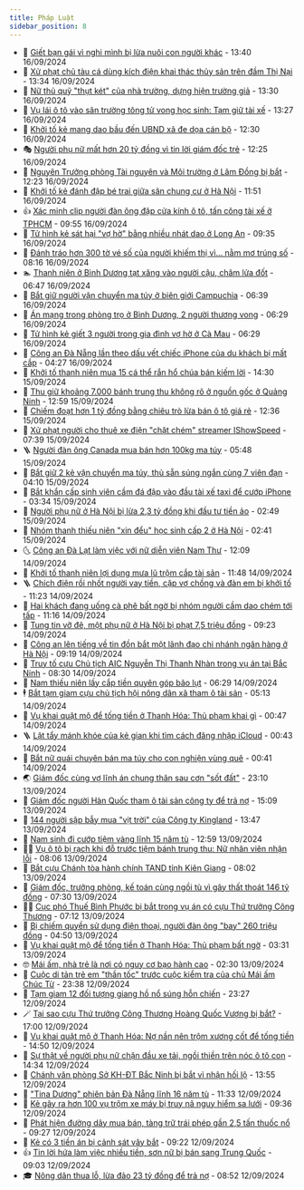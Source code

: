 ```yaml
---
title: Pháp Luật
sidebar_position: 8
---
```


<!-- dantri-phap-luat:START -->
- 🌊 [Giết bạn gái vì nghi mình bị lừa nuôi con người khác](https://dantri.com.vn/phap-luat/giet-ban-gai-vi-nghi-minh-bi-lua-nuoi-con-nguoi-khac-20240916202112077.htm) - 13:40 16/09/2024
- 🐲 [Xử phạt chủ tàu cá dùng kích điện khai thác thủy sản trên đầm Thị Nại](https://dantri.com.vn/phap-luat/xu-phat-chu-tau-ca-dung-kich-dien-khai-thac-thuy-san-tren-dam-thi-nai-20240916184932378.htm) - 13:34 16/09/2024
- 🌁 [Nữ thủ quỹ &quot;thụt két&quot; của nhà trường, dựng hiện trường giả](https://dantri.com.vn/phap-luat/nu-thu-quy-thut-ket-cua-nha-truong-dung-hien-truong-gia-20240916191151665.htm) - 13:30 16/09/2024
- 🎃 [Vụ lái ô tô vào sân trường tông tử vong học sinh: Tạm giữ tài xế](https://dantri.com.vn/phap-luat/vu-lai-o-to-vao-san-truong-tong-tu-vong-hoc-sinh-tam-giu-tai-xe-20240916195843031.htm) - 13:27 16/09/2024
- 🦅 [Khởi tố kẻ mang dao bầu đến UBND xã đe dọa cán bộ](https://dantri.com.vn/phap-luat/khoi-to-ke-mang-dao-bau-den-ubnd-xa-de-doa-can-bo-20240916182014326.htm) - 12:30 16/09/2024
- 🎭 [Người phụ nữ mất hơn 20 tỷ đồng vì tin lời giám đốc trẻ](https://dantri.com.vn/phap-luat/nguoi-phu-nu-mat-hon-20-ty-dong-vi-tin-loi-giam-doc-tre-20240916164001593.htm) - 12:25 16/09/2024
- 🤗 [Nguyên Trưởng phòng Tài nguyên và Môi trường ở Lâm Đồng bị bắt](https://dantri.com.vn/phap-luat/nguyen-truong-phong-tai-nguyen-va-moi-truong-o-lam-dong-bi-bat-20240916181324819.htm) - 12:23 16/09/2024
- 🚀 [Khởi tố kẻ đánh đập bé trai giữa sân chung cư ở Hà Nội](https://dantri.com.vn/phap-luat/khoi-to-ke-danh-dap-be-trai-giua-san-chung-cu-o-ha-noi-20240916163509155.htm) - 11:51 16/09/2024
- 👍 [Xác minh clip người đàn ông đập cửa kính ô tô, tấn công tài xế ở TPHCM](https://dantri.com.vn/phap-luat/xac-minh-clip-nguoi-dan-ong-dap-cua-kinh-o-to-tan-cong-tai-xe-o-tphcm-20240916165132716.htm) - 09:55 16/09/2024
- 🧐 [Tử hình kẻ sát hại &quot;vợ hờ&quot; bằng nhiều nhát dao ở Long An](https://dantri.com.vn/phap-luat/tu-hinh-ke-sat-hai-vo-ho-bang-nhieu-nhat-dao-o-long-an-20240916162150136.htm) - 09:35 16/09/2024
- 🫶 [Đánh tráo hơn 300 tờ vé số của người khiếm thị vì... nằm mơ trúng số](https://dantri.com.vn/phap-luat/danh-trao-hon-300-to-ve-so-cua-nguoi-khiem-thi-vi-nam-mo-trung-so-20240916145512391.htm) - 08:16 16/09/2024
- 🏊 [Thanh niên ở Bình Dương tạt xăng vào người cậu, châm lửa đốt](https://dantri.com.vn/phap-luat/thanh-nien-o-binh-duong-tat-xang-vao-nguoi-cau-cham-lua-dot-20240916133543399.htm) - 06:47 16/09/2024
- 🌋 [Bắt giữ người vận chuyển ma túy ở biên giới Campuchia](https://dantri.com.vn/phap-luat/bat-giu-nguoi-van-chuyen-ma-tuy-o-bien-gioi-campuchia-20240916120853986.htm) - 06:39 16/09/2024
- 👹 [Án mạng trong phòng trọ ở Bình Dương, 2 người thương vong](https://dantri.com.vn/phap-luat/an-mang-trong-phong-tro-o-binh-duong-2-nguoi-thuong-vong-20240916115125017.htm) - 06:29 16/09/2024
- 🫣 [Tử hình kẻ giết 3 người trong gia đình vợ hờ ở Cà Mau](https://dantri.com.vn/phap-luat/tu-hinh-ke-giet-3-nguoi-trong-gia-dinh-vo-ho-o-ca-mau-20240916115900124.htm) - 06:29 16/09/2024
- 🎃 [Công an Đà Nẵng lần theo dấu vết chiếc iPhone của du khách bị mất cắp](https://dantri.com.vn/phap-luat/cong-an-da-nang-lan-theo-dau-vet-chiec-iphone-cua-du-khach-bi-mat-cap-20240916111017326.htm) - 04:27 16/09/2024
- 🌝 [Khởi tố thanh niên mua 15 cá thể rắn hổ chúa bán kiếm lời](https://dantri.com.vn/phap-luat/khoi-to-thanh-nien-mua-15-ca-the-ran-ho-chua-ban-kiem-loi-20240915211129708.htm) - 14:30 15/09/2024
- 🚀 [Thu giữ khoảng 7.000 bánh trung thu không rõ ở nguồn gốc ở Quảng Ninh](https://dantri.com.vn/phap-luat/thu-giu-khoang-7000-banh-trung-thu-khong-ro-o-nguon-goc-o-quang-ninh-20240915194848423.htm) - 12:59 15/09/2024
- 🥷 [Chiếm đoạt hơn 1 tỷ đồng bằng chiêu trò lừa bán ô tô giá rẻ](https://dantri.com.vn/phap-luat/chiem-doat-hon-1-ty-dong-bang-chieu-tro-lua-ban-o-to-gia-re-20240915184830934.htm) - 12:36 15/09/2024
- 👺 [Xử phạt người cho thuê xe điện &quot;chặt chém&quot; streamer IShowSpeed](https://dantri.com.vn/phap-luat/xu-phat-nguoi-cho-thue-xe-dien-chat-chem-streamer-ishowspeed-20240914230923216.htm) - 07:39 15/09/2024
- 🪜 [Người đàn ông Canada mua bán hơn 100kg ma túy](https://dantri.com.vn/phap-luat/nguoi-dan-ong-canada-mua-ban-hon-100kg-ma-tuy-20240915112950182.htm) - 05:48 15/09/2024
- 🦄 [Bắt giữ 2 kẻ vận chuyển ma túy, thủ sẵn súng ngắn cùng 7 viên đạn](https://dantri.com.vn/phap-luat/bat-giu-2-ke-van-chuyen-ma-tuy-thu-san-sung-ngan-cung-7-vien-dan-20240915090921998.htm) - 04:10 15/09/2024
- 🦍 [Bắt khẩn cấp sinh viên cầm đá đập vào đầu tài xế taxi để cướp iPhone](https://dantri.com.vn/phap-luat/bat-khan-cap-sinh-vien-cam-da-dap-vao-dau-tai-xe-taxi-de-cuop-iphone-20240915102541606.htm) - 03:34 15/09/2024
- 🌁 [Người phụ nữ ở Hà Nội bị lừa 2,3 tỷ đồng khi đầu tư tiền ảo](https://dantri.com.vn/phap-luat/nguoi-phu-nu-o-ha-noi-bi-lua-23-ty-dong-khi-dau-tu-tien-ao-20240915094302079.htm) - 02:49 15/09/2024
- 💯 [Nhóm thanh thiếu niên &quot;xin đểu&quot; học sinh cấp 2 ở Hà Nội](https://dantri.com.vn/phap-luat/nhom-thanh-thieu-nien-xin-deu-hoc-sinh-cap-2-o-ha-noi-20240915093806920.htm) - 02:41 15/09/2024
- 🌜 [Công an Đà Lạt làm việc với nữ diễn viên Nam Thư](https://dantri.com.vn/xa-hoi/cong-an-da-lat-lam-viec-voi-nu-dien-vien-nam-thu-20240914185008114.htm) - 12:09 14/09/2024
- 👹 [Khởi tố thanh niên lợi dụng mưa lũ trộm cắp tài sản](https://dantri.com.vn/phap-luat/khoi-to-thanh-nien-loi-dung-mua-lu-trom-cap-tai-san-20240914183548967.htm) - 11:48 14/09/2024
- 🪜 [Chích điện rồi nhốt người vay tiền, cặp vợ chồng và đàn em bị khởi tố](https://dantri.com.vn/phap-luat/chich-dien-roi-nhot-nguoi-vay-tien-cap-vo-chong-va-dan-em-bi-khoi-to-20240914181357899.htm) - 11:23 14/09/2024
- 🦩 [Hai khách đang uống cà phê bất ngờ bị nhóm người cầm dao chém tới tấp](https://dantri.com.vn/phap-luat/hai-khach-dang-uong-ca-phe-bat-ngo-bi-nhom-nguoi-cam-dao-chem-toi-tap-20240914180218826.htm) - 11:16 14/09/2024
- 💂 [Tung tin vỡ đê, một phụ nữ ở Hà Nội bị phạt 7,5 triệu đồng](https://dantri.com.vn/xa-hoi/tung-tin-vo-de-mot-phu-nu-o-ha-noi-bi-phat-75-trieu-dong-20240914162049798.htm) - 09:23 14/09/2024
- 💃 [Công an lên tiếng về tin đồn bắt một lãnh đạo chi nhánh ngân hàng ở Hà Nội](https://dantri.com.vn/xa-hoi/cong-an-len-tieng-ve-tin-don-bat-mot-lanh-dao-chi-nhanh-ngan-hang-o-ha-noi-20240914161250056.htm) - 09:19 14/09/2024
- 🧐 [Truy tố cựu Chủ tịch AIC Nguyễn Thị Thanh Nhàn trong vụ án tại Bắc Ninh](https://dantri.com.vn/phap-luat/truy-to-cuu-chu-tich-aic-nguyen-thi-thanh-nhan-trong-vu-an-tai-bac-ninh-20240913153103607.htm) - 08:30 14/09/2024
- 🤗 [Nam thiếu niên lấy cắp tiền quyên góp bão lụt](https://dantri.com.vn/phap-luat/nam-thieu-nien-lay-cap-tien-quyen-gop-bao-lut-20240914124710118.htm) - 06:29 14/09/2024
- 🕴 [Bắt tạm giam cựu chủ tịch hội nông dân xã tham ô tài sản](https://dantri.com.vn/phap-luat/bat-tam-giam-cuu-chu-tich-hoi-nong-dan-xa-tham-o-tai-san-20240914111030479.htm) - 05:13 14/09/2024
- 🐎 [Vụ khai quật mộ để tống tiền ở Thanh Hóa: Thủ phạm khai gì](https://dantri.com.vn/phap-luat/vu-khai-quat-mo-de-tong-tien-o-thanh-hoa-thu-pham-khai-gi-20240914071527257.htm) - 00:47 14/09/2024
- 🪜 [Lật tẩy mánh khóe của kẻ gian khi tìm cách đăng nhập iCloud](https://dantri.com.vn/phap-luat/lat-tay-manh-khoe-cua-ke-gian-khi-tim-cach-dang-nhap-icloud-20240914072109273.htm) - 00:43 14/09/2024
- 🤭 [Bắt nữ quái chuyên bán ma túy cho con nghiện vùng quê](https://dantri.com.vn/phap-luat/bat-nu-quai-chuyen-ban-ma-tuy-cho-con-nghien-vung-que-20240914065336077.htm) - 00:41 14/09/2024
- 🌏 [Giám đốc cùng vợ lĩnh án chung thân sau cơn &quot;sốt đất&quot;](https://dantri.com.vn/phap-luat/giam-doc-cung-vo-linh-an-chung-than-sau-con-sot-dat-20240913223220384.htm) - 23:10 13/09/2024
- 🎃 [Giám đốc người Hàn Quốc tham ô tài sản công ty để trả nợ](https://dantri.com.vn/phap-luat/giam-doc-nguoi-han-quoc-tham-o-tai-san-cong-ty-de-tra-no-20240913212641607.htm) - 15:09 13/09/2024
- 🗽 [144 người sập bẫy mua &quot;vịt trời&quot; của Công ty Kingland](https://dantri.com.vn/phap-luat/144-nguoi-sap-bay-mua-vit-troi-cua-cong-ty-kingland-20240913183947289.htm) - 13:47 13/09/2024
- 🌁 [Nam sinh đi cướp tiệm vàng lĩnh 15 năm tù](https://dantri.com.vn/phap-luat/nam-sinh-di-cuop-tiem-vang-linh-15-nam-tu-20240913195047564.htm) - 12:59 13/09/2024
- 🧑‍💻 [Vụ ô tô bị rạch khi đỗ trước tiệm bánh trung thu: Nữ nhân viên nhận lỗi](https://dantri.com.vn/phap-luat/vu-o-to-bi-rach-khi-do-truoc-tiem-banh-trung-thu-nu-nhan-vien-nhan-loi-20240913141911347.htm) - 08:06 13/09/2024
- 🌮 [Bắt cựu Chánh tòa hành chính TAND tỉnh Kiên Giang](https://dantri.com.vn/phap-luat/bat-cuu-chanh-toa-hanh-chinh-tand-tinh-kien-giang-20240913144313105.htm) - 08:02 13/09/2024
- 🤗 [Giám đốc, trưởng phòng, kế toán cùng ngồi tù vì gây thất thoát 146 tỷ đồng](https://dantri.com.vn/phap-luat/giam-doc-truong-phong-ke-toan-cung-ngoi-tu-vi-gay-that-thoat-146-ty-dong-20240913133333853.htm) - 07:30 13/09/2024
- 👨‍🏫 [Cục phó Thuế Bình Phước bị bắt trong vụ án có cựu Thứ trưởng Công Thương](https://dantri.com.vn/phap-luat/cuc-pho-thue-binh-phuoc-bi-bat-trong-vu-an-co-cuu-thu-truong-cong-thuong-20240913140341730.htm) - 07:12 13/09/2024
- 🎉 [Bị chiếm quyền sử dụng điện thoại, người đàn ông &quot;bay&quot; 260 triệu đồng](https://dantri.com.vn/phap-luat/bi-chiem-quyen-su-dung-dien-thoai-nguoi-dan-ong-bay-260-trieu-dong-20240913113636352.htm) - 04:50 13/09/2024
- 🤗 [Vụ khai quật mộ để tống tiền ở Thanh Hóa: Thủ phạm bất ngờ](https://dantri.com.vn/phap-luat/vu-khai-quat-mo-de-tong-tien-o-thanh-hoa-thu-pham-bat-ngo-20240913095625873.htm) - 03:31 13/09/2024
- 🤓 [Mái ấm, nhà trẻ là nơi có nguy cơ bạo hành cao](https://dantri.com.vn/phap-luat/mai-am-nha-tre-la-noi-co-nguy-co-bao-hanh-cao-20240905112935941.htm) - 02:30 13/09/2024
- 👹 [Cuộc di tản trẻ em &quot;thần tốc&quot; trước cuộc kiểm tra của chủ Mái ấm Chúc Từ](https://dantri.com.vn/phap-luat/cuoc-di-tan-tre-em-than-toc-truoc-cuoc-kiem-tra-cua-chu-mai-am-chuc-tu-20240912142447845.htm) - 23:38 12/09/2024
- 🐘 [Tạm giam 12 đối tượng giang hồ nổ súng hỗn chiến](https://dantri.com.vn/phap-luat/tam-giam-12-doi-tuong-giang-ho-no-sung-hon-chien-20240912220527925.htm) - 23:27 12/09/2024
- 🪄 [Tại sao cựu Thứ trưởng Công Thương Hoàng Quốc Vượng bị bắt?](https://dantri.com.vn/phap-luat/tai-sao-cuu-thu-truong-cong-thuong-hoang-quoc-vuong-bi-bat-20240912221750299.htm) - 17:00 12/09/2024
- 💄 [Vụ khai quật mộ ở Thanh Hóa: Nợ nần nên trộm xương cốt để tống tiền](https://dantri.com.vn/phap-luat/vu-khai-quat-mo-o-thanh-hoa-no-nan-nen-trom-xuong-cot-de-tong-tien-20240912212408557.htm) - 14:50 12/09/2024
- 🐎 [Sự thật về người phụ nữ chặn đầu xe tải, ngồi thiền trên nóc ô tô con](https://dantri.com.vn/phap-luat/su-that-ve-nguoi-phu-nu-chan-dau-xe-tai-ngoi-thien-tren-noc-o-to-con-20240912195848278.htm) - 14:34 12/09/2024
- 💯 [Chánh văn phòng Sở KH-ĐT Bắc Ninh bị bắt vì nhận hối lộ](https://dantri.com.vn/phap-luat/chanh-van-phong-so-kh-dt-bac-ninh-bi-bat-vi-nhan-hoi-lo-20240912204210031.htm) - 13:55 12/09/2024
- 💯 [&quot;Tina Dương&quot; phiên bản Đà Nẵng lĩnh 16 năm tù](https://dantri.com.vn/phap-luat/tina-duong-phien-ban-da-nang-linh-16-nam-tu-20240912173427297.htm) - 11:33 12/09/2024
- 🌈 [Kẻ gây ra hơn 100 vụ trộm xe máy bị truy nã nguy hiểm sa lưới](https://dantri.com.vn/phap-luat/ke-gay-ra-hon-100-vu-trom-xe-may-bi-truy-na-nguy-hiem-sa-luoi-20240912155142723.htm) - 09:36 12/09/2024
- 🧠 [Phát hiện đường dây mua bán, tàng trữ trái phép gần 2,5 tấn thuốc nổ](https://dantri.com.vn/phap-luat/phat-hien-duong-day-mua-ban-tang-tru-trai-phep-gan-25-tan-thuoc-no-20240912152628957.htm) - 09:27 12/09/2024
- 🌈 [Kẻ có 3 tiền án bị cảnh sát vây bắt](https://dantri.com.vn/phap-luat/ke-co-3-tien-an-bi-canh-sat-vay-bat-20240912152930373.htm) - 09:22 12/09/2024
- 👍 [Tin lời hứa làm việc nhiều tiền, sơn nữ bị bán sang Trung Quốc](https://dantri.com.vn/phap-luat/tin-loi-hua-lam-viec-nhieu-tien-son-nu-bi-ban-sang-trung-quoc-20240912151625367.htm) - 09:03 12/09/2024
- 🎓 [Nông dân thua lỗ, lừa đảo 23 tỷ đồng để trả nợ](https://dantri.com.vn/phap-luat/nong-dan-thua-lo-lua-dao-23-ty-dong-de-tra-no-20240912143835516.htm) - 08:52 12/09/2024<!-- dantri-phap-luat:END -->
